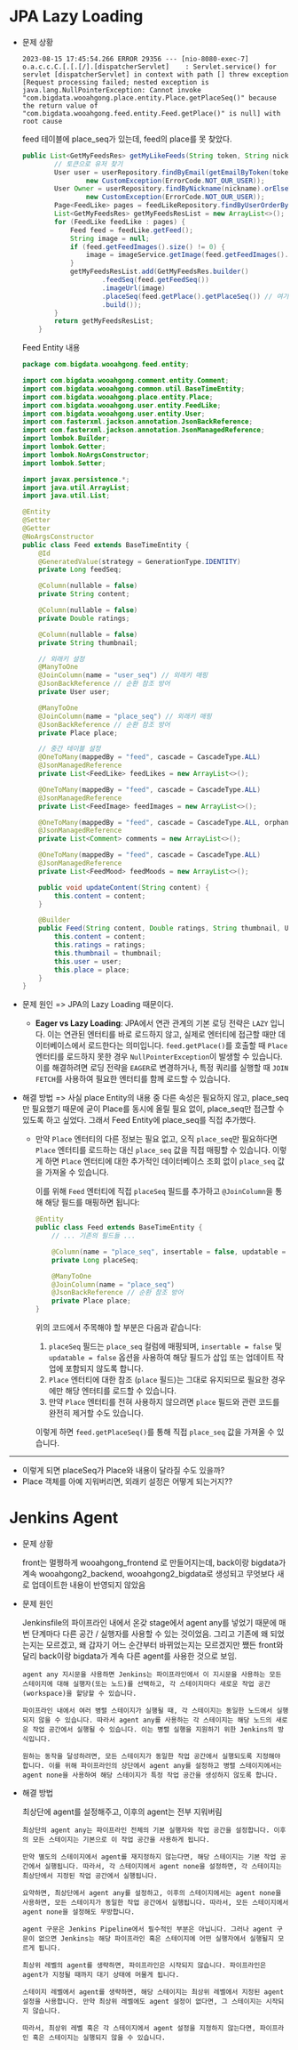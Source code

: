 # JPA Lazy Loading

- 문제 상황

  ```
  2023-08-15 17:45:54.266 ERROR 29356 --- [nio-8080-exec-7] o.a.c.c.C.[.[.[/].[dispatcherServlet]    : Servlet.service() for servlet [dispatcherServlet] in context with path [] threw exception [Request processing failed; nested exception is java.lang.NullPointerException: Cannot invoke "com.bigdata.wooahgong.place.entity.Place.getPlaceSeq()" because the return value of "com.bigdata.wooahgong.feed.entity.Feed.getPlace()" is null] with root cause
  ```

  feed 테이블에 place_seq가 있는데, feed의 place를 못 찾았다.

  ```java
  public List<GetMyFeedsRes> getMyLikeFeeds(String token, String nickname, Pageable pageable) {
          // 토큰으로 유저 찾기
          User user = userRepository.findByEmail(getEmailByToken(token)).orElseThrow(() ->
                  new CustomException(ErrorCode.NOT_OUR_USER));
          User Owner = userRepository.findByNickname(nickname).orElseThrow(() ->
                  new CustomException(ErrorCode.NOT_OUR_USER));
          Page<FeedLike> pages = feedLikeRepository.findByUserOrderByModifiedDateDesc(Owner, pageable);
          List<GetMyFeedsRes> getMyFeedsResList = new ArrayList<>();
          for (FeedLike feedLike : pages) {
              Feed feed = feedLike.getFeed();
              String image = null;
              if (feed.getFeedImages().size() != 0) {
                  image = imageService.getImage(feed.getFeedImages().get(0).getImageUrl());
              }
              getMyFeedsResList.add(GetMyFeedsRes.builder()
                      .feedSeq(feed.getFeedSeq())
                      .imageUrl(image)
                      .placeSeq(feed.getPlace().getPlaceSeq()) // 여기서 문제 발생!
                      .build());
          }
          return getMyFeedsResList;
      }
  ```

  Feed Entity 내용

  ```java
  package com.bigdata.wooahgong.feed.entity;
  
  import com.bigdata.wooahgong.comment.entity.Comment;
  import com.bigdata.wooahgong.common.util.BaseTimeEntity;
  import com.bigdata.wooahgong.place.entity.Place;
  import com.bigdata.wooahgong.user.entity.FeedLike;
  import com.bigdata.wooahgong.user.entity.User;
  import com.fasterxml.jackson.annotation.JsonBackReference;
  import com.fasterxml.jackson.annotation.JsonManagedReference;
  import lombok.Builder;
  import lombok.Getter;
  import lombok.NoArgsConstructor;
  import lombok.Setter;
  
  import javax.persistence.*;
  import java.util.ArrayList;
  import java.util.List;
  
  @Entity
  @Setter
  @Getter
  @NoArgsConstructor
  public class Feed extends BaseTimeEntity {
      @Id
      @GeneratedValue(strategy = GenerationType.IDENTITY)
      private Long feedSeq;
  
      @Column(nullable = false)
      private String content;
  
      @Column(nullable = false)
      private Double ratings;
  
      @Column(nullable = false)
      private String thumbnail;
  
      // 외래키 설정
      @ManyToOne
      @JoinColumn(name = "user_seq") // 외래키 매핑
      @JsonBackReference // 순환 참조 방어
      private User user;
  
      @ManyToOne
      @JoinColumn(name = "place_seq") // 외래키 매핑
      @JsonBackReference // 순환 참조 방어
      private Place place;
  
      // 중간 테이블 설정
      @OneToMany(mappedBy = "feed", cascade = CascadeType.ALL)
      @JsonManagedReference
      private List<FeedLike> feedLikes = new ArrayList<>();
  
      @OneToMany(mappedBy = "feed", cascade = CascadeType.ALL)
      @JsonManagedReference
      private List<FeedImage> feedImages = new ArrayList<>();
  
      @OneToMany(mappedBy = "feed", cascade = CascadeType.ALL, orphanRemoval = true)
      @JsonManagedReference
      private List<Comment> comments = new ArrayList<>();
  
      @OneToMany(mappedBy = "feed", cascade = CascadeType.ALL)
      @JsonManagedReference
      private List<FeedMood> feedMoods = new ArrayList<>();
  
      public void updateContent(String content) {
          this.content = content;
      }
  
      @Builder
      public Feed(String content, Double ratings, String thumbnail, User user, Place place) {
          this.content = content;
          this.ratings = ratings;
          this.thumbnail = thumbnail;
          this.user = user;
          this.place = place;
      }
  }
  
  
  ```

- 문제 원인 => JPA의 Lazy Loading 때문이다.

  - **Eager vs Lazy Loading**: JPA에서 연관 관계의 기본 로딩 전략은 `LAZY` 입니다. 이는 연관된 엔터티를 바로 로드하지 않고, 실제로 엔터티에 접근할 때만 데이터베이스에서 로드한다는 의미입니다. `feed.getPlace()`를 호출할 때 `Place` 엔터티를 로드하지 못한 경우 `NullPointerException`이 발생할 수 있습니다. 이를 해결하려면 로딩 전략을 `EAGER`로 변경하거나, 특정 쿼리를 실행할 때 `JOIN FETCH`를 사용하여 필요한 엔터티를 함께 로드할 수 있습니다.

- 해결 방법 => 사실 place Entity의 내용 중 다른 속성은 필요하지 않고, place_seq만 필요했기 때문에 굳이 Place를 동시에 올릴 필요 없이, place_seq만 접근할 수 있도록 하고 싶었다. 그래서 Feed Entity에 place_seq를 직접 추가했다.

  - 만약 `Place` 엔터티의 다른 정보는 필요 없고, 오직 `place_seq`만 필요하다면 `Place` 엔터티를 로드하는 대신 `place_seq` 값을 직접 매핑할 수 있습니다. 이렇게 하면 `Place` 엔터티에 대한 추가적인 데이터베이스 조회 없이 `place_seq` 값을 가져올 수 있습니다.

    이를 위해 `Feed` 엔터티에 직접 `placeSeq` 필드를 추가하고 `@JoinColumn`을 통해 해당 필드를 매핑하면 됩니다:

    ```java
    @Entity
    public class Feed extends BaseTimeEntity {
        // ... 기존의 필드들 ...
    
        @Column(name = "place_seq", insertable = false, updatable = false)
        private Long placeSeq;
    
        @ManyToOne
        @JoinColumn(name = "place_seq")
        @JsonBackReference // 순환 참조 방어
        private Place place;
    }
    ```

    위의 코드에서 주목해야 할 부분은 다음과 같습니다:

    1. `placeSeq` 필드는 `place_seq` 컬럼에 매핑되며, `insertable = false` 및 `updatable = false` 옵션을 사용하여 해당 필드가 삽입 또는 업데이트 작업에 포함되지 않도록 합니다.
    2. `Place` 엔터티에 대한 참조 (`place` 필드)는 그대로 유지되므로 필요한 경우에만 해당 엔터티를 로드할 수 있습니다.
    3. 만약 `Place` 엔터티를 전혀 사용하지 않으려면 `place` 필드와 관련 코드를 완전히 제거할 수도 있습니다.

    이렇게 하면 `feed.getPlaceSeq()`를 통해 직접 `place_seq` 값을 가져올 수 있습니다.

---

- 이렇게 되면 placeSeq가 Place와 내용이 달라질 수도 있을까?
- Place 객체를 아예 지워버리면, 외래키 설정은 어떻게 되는거지??









# Jenkins Agent

- 문제 상황

  front는 멀쩡하게 wooahgong_frontend 로 만들어지는데, back이랑 bigdata가 계속 wooahgong2_backend, wooahgong2_bigdata로 생성되고 무엇보다 새로 업데이트한 내용이 반영되지 않았음

- 문제 원인

  Jenkinsfile의 파이프라인 내에서 온갖 stage에서 agent any를 넣었기 때문에 매번 단계마다 다른 공간 / 실행자를 사용할 수 있는 것이었음. 그리고 기존에 왜 되었는지는 모르겠고, 왜 갑자기 어느 순간부터 바뀌었는지는 모르겠지만 쨌든 front와 달리 back이랑 bigdata가 계속 다른 agent를 사용한 것으로 보임.

  ```
  agent any 지시문을 사용하면 Jenkins는 파이프라인에서 이 지시문을 사용하는 모든 스테이지에 대해 실행자(또는 노드)를 선택하고, 각 스테이지마다 새로운 작업 공간(workspace)을 할당할 수 있습니다.
  
  파이프라인 내에서 여러 병렬 스테이지가 실행될 때, 각 스테이지는 동일한 노드에서 실행되지 않을 수 있습니다. 따라서 agent any를 사용하는 각 스테이지는 해당 노드의 새로운 작업 공간에서 실행될 수 있습니다. 이는 병렬 실행을 지원하기 위한 Jenkins의 방식입니다.
  
  원하는 동작을 달성하려면, 모든 스테이지가 동일한 작업 공간에서 실행되도록 지정해야 합니다. 이를 위해 파이프라인의 상단에서 agent any를 설정하고 병렬 스테이지에서는 agent none을 사용하여 해당 스테이지가 특정 작업 공간을 생성하지 않도록 합니다.
  ```

- 해결 방법

  최상단에 agent를 설정해주고, 이후의 agent는 전부 지워버림

  ```
  최상단의 agent any는 파이프라인 전체의 기본 실행자와 작업 공간을 설정합니다. 이후의 모든 스테이지는 기본으로 이 작업 공간을 사용하게 됩니다.
  
  만약 별도의 스테이지에서 agent를 재지정하지 않는다면, 해당 스테이지는 기본 작업 공간에서 실행됩니다. 따라서, 각 스테이지에서 agent none을 설정하면, 각 스테이지는 최상단에서 지정된 작업 공간에서 실행됩니다.
  
  요약하면, 최상단에서 agent any를 설정하고, 이후의 스테이지에서는 agent none을 사용하면, 모든 스테이지가 동일한 작업 공간에서 실행됩니다. 따라서, 모든 스테이지에서 agent none을 설정해도 무방합니다.
  
  agent 구문은 Jenkins Pipeline에서 필수적인 부분은 아닙니다. 그러나 agent 구문이 없으면 Jenkins는 해당 파이프라인 혹은 스테이지에 어떤 실행자에서 실행될지 모르게 됩니다.
  
  최상위 레벨의 agent를 생략하면, 파이프라인은 시작되지 않습니다. 파이프라인은 agent가 지정될 때까지 대기 상태에 머물게 됩니다.
  
  스테이지 레벨에서 agent를 생략하면, 해당 스테이지는 최상위 레벨에서 지정된 agent 설정을 사용합니다. 만약 최상위 레벨에도 agent 설정이 없다면, 그 스테이지는 시작되지 않습니다.
  
  따라서, 최상위 레벨 혹은 각 스테이지에서 agent 설정을 지정하지 않는다면, 파이프라인 혹은 스테이지는 실행되지 않을 수 있습니다.
  ```

  